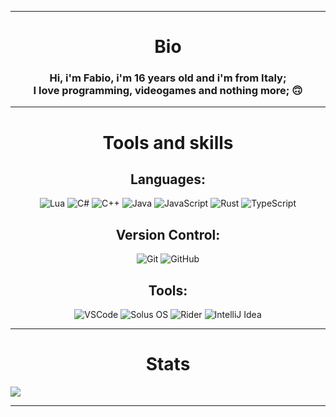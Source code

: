 <hr>
<h1 align="center">Bio</h1>
<h3 align="center">
  Hi, i'm Fabio, i'm 16 years old and i'm from Italy; <br>
  I love programming, videogames and nothing more; &#x1F643
</h3>
<hr>
<h1 align="center">Tools and skills</h1>
<div align="center">
  <h2>Languages:</h2>
  <img src="https://img.shields.io/badge/-Lua-blue?style=for-the-badge&logo=Lua&logoColor=white" alt="Lua">
  <img src="https://img.shields.io/badge/-C%20Sharp-purple?style=for-the-badge&logo=C+Sharp&logoColor=white" alt="C#">
  <img src="https://img.shields.io/badge/-C++-purple?style=for-the-badge&logo=C&logoColor=white" alt="C++">
  <img src="https://img.shields.io/badge/-Java-7e191b?style=for-the-badge&logo=Java&logoColor=white" alt="Java">
  <img src="https://img.shields.io/badge/-JavaScript-yellow?style=for-the-badge&logo=JavaScript&logoColor=white" alt="JavaScript">
  <img src="https://img.shields.io/badge/-Rust-brown?style=for-the-badge&logo=Rust&logoColor=white" alt="Rust">
  <img src="https://img.shields.io/badge/-Typescript-blue?style=for-the-badge&logo=TypeScript&logoColor=white" alt="TypeScript">
  
  
  <h2>Version Control:</h2>
  <img src="https://img.shields.io/badge/-Git-F05032?style=for-the-badge&logo=Git&logoColor=white" alt="Git">
  <img src="https://img.shields.io/badge/-GitHub-181717?style=for-the-badge&logo=GitHub" alt="GitHub">
  <h2>Tools:</h2>
  <img src="https://img.shields.io/badge/Editor-VSCode-007ACC?style=for-the-badge&logo=Visual%20Studio%20Code" alt="VSCode">
  <img src="https://img.shields.io/badge/Distro-Solus%20OS-9400D3?style=for-the-badge&logo=Solus&logoColor=purple" alt="Solus OS">
  <img src="https://img.shields.io/badge/IDE-Rider-ff0000?style=for-the-badge&logo=Rider" alt="Rider">
  <img src="https://img.shields.io/badge/IDE-IntelliJ%20Idea-9696ea?style=for-the-badge&logo=IntelliJ%20Idea" alt="IntelliJ Idea">
</div>
<hr>
<h1 align="center">Stats</h1>
<div>
  <a href="https://github.com/DarkCh4osss/DarkCh4osss">
    <img align="center" src="https://github-readme-stats.vercel.app/api?username=darkch4osss&show_icons=true&theme=radical"/>
  </a>
</div>
<hr>
